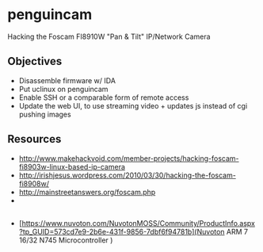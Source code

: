 penguincam
==========

Hacking the Foscam FI8910W "Pan &amp; Tilt" IP/Network Camera

## Objectives

* Disassemble firmware w/ IDA
* Put uclinux on penguincam
* Enable SSH or a comparable form of remote access
* Update the web UI, to use streaming video + updates js instead of cgi pushing images

## Resources

* http://www.makehackvoid.com/member-projects/hacking-foscam-fi8903w-linux-based-ip-camera
* http://irishjesus.wordpress.com/2010/03/30/hacking-the-foscam-fi8908w/
* http://mainstreetanswers.org/foscam.php
* 

## 

* [https://www.nuvoton.com/NuvotonMOSS/Community/ProductInfo.aspx?tp_GUID=573cd7e9-2b6e-431f-9856-7dbf6f94781b](Nuvoton ARM 7 16/32 N745 Microcontroller )


